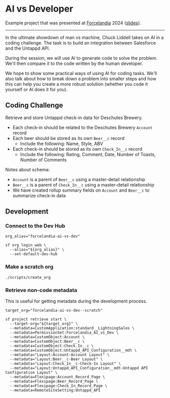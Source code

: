 # AI vs Developer

Example project that was presented at [Forcelandia](https://forcelandia.com/)
2024
([slides](https://docs.google.com/presentation/d/1svI3bp4-2TtruKcXtuZKcR5X97Yo9yOAKuB1mu7Ygyk/edit?usp=sharing)).

---

In the ultimate showdown of man vs machine, Chuck Liddell takes on AI in a
coding challenge. The task is to build an integration between Salesforce and the
Untappd API.

During the session, we will use AI to generate code to solve the problem. We'll
then compare it to the code written by the human developer.

We hope to show some practical ways of using AI for coding tasks. We'll also
talk about how to break down a problem into smaller steps and how this can help
you create a more robust solution (whether you code it yourself or AI does it
for you).

## Coding Challenge

Retrieve and store Untappd check-in data for Deschutes Brewery.

- Each check-in should be related to the Deschutes Brewery `Account` record
- Each beer should be stored as its own `Beer__c` record
  - Include the following: Name, Style, ABV
- Each check-in should be stored as its own `Check_In__c` record
  - Include the following: Rating, Comment, Date, Number of Toasts, Number of
    Comments

Notes about schema:

- `Account` is a parent of `Beer__c` using a master-detail relationship
- `Beer__c` is a parent of `Check_In__c` using a master-detail relationship
- We have created rollup summary fields on `Account` and `Beer__c` to summarize
  check-in data

## Development

### Connect to the Dev Hub

```shell
org_alias="forcelandia-ai-vs-dev"

sf org login web \
  --alias="${org_alias}" \
  --set-default-dev-hub
```

### Make a scratch org

```shell
./scripts/create_org
```

### Retrieve non-code metadata

This is useful for getting metadata during the development process.

```shell
target_org="forcelandia-ai-vs-dev--scratch"

sf project retrieve start \
  --target-org="${target_org}" \
  --metadata=CustomApplication:standard__LightningSales \
  --metadata=PermissionSet:Forcelandia_AI_vs_Dev \
  --metadata=CustomObject:Account \
  --metadata=CustomObject:Beer__c \
  --metadata=CustomObject:Check_In__c \
  --metadata=CustomObject:Untappd_API_Configuration__mdt \
  --metadata="Layout:Account-Account Layout" \
  --metadata="Layout:Beer__c-Beer Layout" \
  --metadata="Layout:Check_In__c-Check-In Layout" \
  --metadata="Layout:Untappd_API_Configuration__mdt-Untappd API Configuration Layout" \
  --metadata=Flexipage:Account_Record_Page \
  --metadata=Flexipage:Beer_Record_Page \
  --metadata=Flexipage:Check_In_Record_Page \
  --metadata=RemoteSiteSetting:Untappd_API
```
